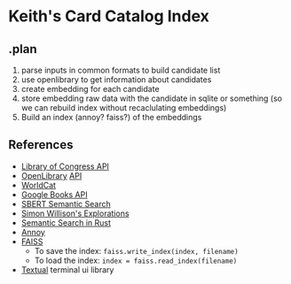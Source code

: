 # Keith's Card Catalog Index

## .plan

1. parse inputs in common formats to build candidate list
2. use openlibrary to get information about candidates
3. create embedding for each candidate
4. store embedding raw data with the candidate in sqlite or something (so we can rebuild index without recaclulating embeddings)
5. Build an index (annoy? faiss?) of the embeddings

## References

* [Library of Congress API](https://loc.gov/apis)
* [OpenLibrary](https://openlibrary.org) [API](https://openlibrary.org/developers/api)
* [WorldCat](https://www.oclc.org/developer/api/oclc-apis/worldcat-search-api.en.html0)
* [Google Books API](https://developers.google.com/books/)
* [SBERT Semantic Search](https://www.sbert.net/examples/applications/semantic-search/README.html)
* [Simon Willison's Explorations](https://til.simonwillison.net/python/gtr-t5-large)
* [Semantic Search in Rust](https://sachaarbonel.medium.com/how-to-build-a-semantic-search-engine-in-rust-e96e6378cfd9)
* [Annoy](https://github.com/spotify/annoy)
* [FAISS](https://github.com/facebookresearch/faiss)
  * To save the index: `faiss.write_index(index, filename)`
  * To load the index: `index = faiss.read_index(filename)`
* [Textual](https://textual.textualize.io) terminal ui library
